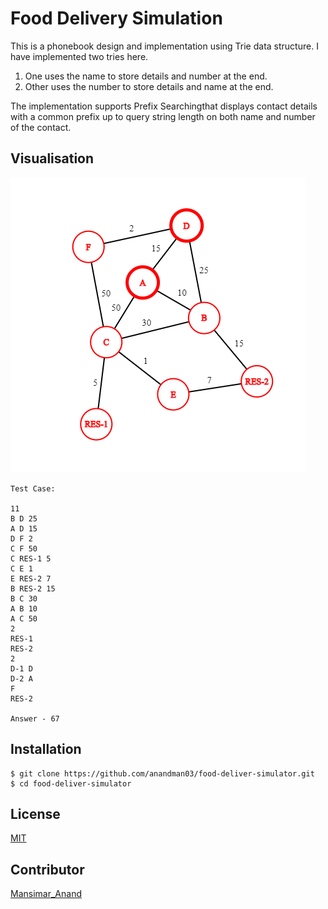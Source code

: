 # Food Delivery Simulation

This is a phonebook design and implementation using Trie data structure. I have implemented two tries here. 
1. One uses the name to store details and number at the end.
1. Other uses the number to store details and name at the end.

The implementation supports Prefix Searchingthat displays contact details with a common prefix up to query string length on both name and number of the contact.

## Visualisation

![graph](https://raw.githubusercontent.com/anandman03/food-deliver-simulator/Public/graph.png)

```
Test Case:

11
B D 25
A D 15
D F 2
C F 50
C RES-1 5
C E 1
E RES-2 7
B RES-2 15
B C 30
A B 10
A C 50
2
RES-1
RES-2
2
D-1 D
D-2 A
F
RES-2

Answer - 67
```

## Installation

```
$ git clone https://github.com/anandman03/food-deliver-simulator.git
$ cd food-deliver-simulator
```

## License

[MIT](LICENSE)

## Contributor

[Mansimar_Anand](https://anandman03.github.io/Mansimar-Anand/)